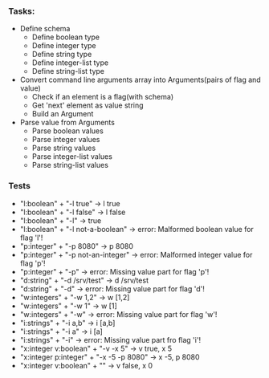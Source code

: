 ### Tasks:
* Define schema
  * Define boolean type
  * Define integer type
  * Define string type
  * Define integer-list type
  * Define string-list type
* Convert command line arguments array into Arguments(pairs of flag and value)
  * Check if an element is a flag(with schema)
  * Get 'next' element as value string
  * Build an Argument
* Parse value from Arguments
  * Parse boolean values
  * Parse integer values
  * Parse string values
  * Parse integer-list values
  * Parse string-list values


### Tests
* "l:boolean" + "-l true" -> l true
* "l:boolean" + "-l false" -> l false
* "l:boolean" + "-l" -> true
* "l:boolean" + "-l not-a-boolean" -> error: Malformed boolean value for flag 'l'!
* "p:integer" + "-p 8080" -> p 8080
* "p:integer" + "-p not-an-integer" -> error: Malformed integer value for flag 'p'!
* "p:integer" + "-p" -> error: Missing value part for flag 'p'!
* "d:string" + "-d /srv/test" -> d /srv/test
* "d:string" + "-d" -> error: Missing value part for flag 'd'!
* "w:integers" + "-w 1,2" -> w [1,2]
* "w:integers" + "-w 1" -> w [1]
* "w:integers" + "-w" -> error: Missing value part for flag 'w'!
* "i:strings" + "-i a,b" -> i [a,b]
* "i:strings" + "-i a" -> i [a]
* "i:strings" + "-i" -> error: Missing value part fro flag 'i'!
* "x:integer v:boolean" + "-v -x 5" -> v true, x 5
* "x:integer p:integer" + "-x -5 -p 8080" -> x -5, p 8080
* "x:integer v:boolean" + "" -> v false, x 0
